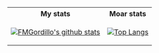 <table>
<tr>
<th> My stats </th>
<th> Moar stats </th>
</tr>
<tr>
<td>

[![FMGordillo's github stats](https://github-readme-stats-git-master.fmgordillo.vercel.app/api?username=FMGordillo&count_private=true&show_icons=true&theme=algolia)](https://github.com/anuraghazra/github-readme-stats)

</td>
<td>

[![Top Langs](https://github-readme-stats.vercel.app/api/top-langs/?username=anuraghazra)](https://github.com/anuraghazra/github-readme-stats)

</td>
</tr>
</table

